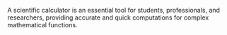 A scientific calculator is an essential tool for students, professionals, and researchers, providing accurate and quick computations for complex mathematical functions.
